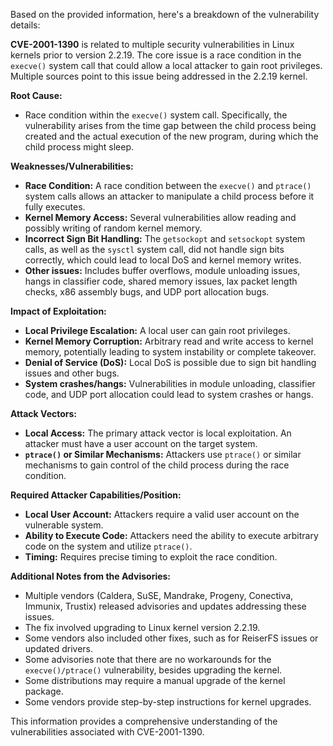Based on the provided information, here's a breakdown of the vulnerability details:

**CVE-2001-1390** is related to multiple security vulnerabilities in Linux kernels prior to version 2.2.19. The core issue is a race condition in the `execve()` system call that could allow a local attacker to gain root privileges.  Multiple sources point to this issue being addressed in the 2.2.19 kernel.

**Root Cause:**
*   Race condition within the `execve()` system call. Specifically, the vulnerability arises from the time gap between the child process being created and the actual execution of the new program, during which the child process might sleep.

**Weaknesses/Vulnerabilities:**
*   **Race Condition:** A race condition between the `execve()` and `ptrace()` system calls allows an attacker to manipulate a child process before it fully executes.
*   **Kernel Memory Access:** Several vulnerabilities allow reading and possibly writing of random kernel memory.
*  **Incorrect Sign Bit Handling:**  The `getsockopt` and `setsockopt` system calls, as well as the `sysctl` system call, did not handle sign bits correctly, which could lead to local DoS and kernel memory writes.
*   **Other issues:** Includes buffer overflows, module unloading issues, hangs in classifier code, shared memory issues, lax packet length checks, x86 assembly bugs, and UDP port allocation bugs.

**Impact of Exploitation:**
*   **Local Privilege Escalation:** A local user can gain root privileges.
*   **Kernel Memory Corruption:** Arbitrary read and write access to kernel memory, potentially leading to system instability or complete takeover.
*   **Denial of Service (DoS):** Local DoS is possible due to sign bit handling issues and other bugs.
*   **System crashes/hangs:** Vulnerabilities in module unloading, classifier code, and UDP port allocation could lead to system crashes or hangs.

**Attack Vectors:**
*   **Local Access:** The primary attack vector is local exploitation. An attacker must have a user account on the target system.
*   **`ptrace()` or Similar Mechanisms:** Attackers use `ptrace()` or similar mechanisms to gain control of the child process during the race condition.

**Required Attacker Capabilities/Position:**
*   **Local User Account:** Attackers require a valid user account on the vulnerable system.
*   **Ability to Execute Code:** Attackers need the ability to execute arbitrary code on the system and utilize `ptrace()`.
*   **Timing:** Requires precise timing to exploit the race condition.

**Additional Notes from the Advisories:**

*   Multiple vendors (Caldera, SuSE, Mandrake, Progeny, Conectiva, Immunix, Trustix) released advisories and updates addressing these issues.
*   The fix involved upgrading to Linux kernel version 2.2.19.
*   Some vendors also included other fixes, such as for ReiserFS issues or updated drivers.
*   Some advisories note that there are no workarounds for the `execve()/ptrace()` vulnerability, besides upgrading the kernel.
*   Some distributions may require a manual upgrade of the kernel package.
* Some vendors provide step-by-step instructions for kernel upgrades.

This information provides a comprehensive understanding of the vulnerabilities associated with CVE-2001-1390.